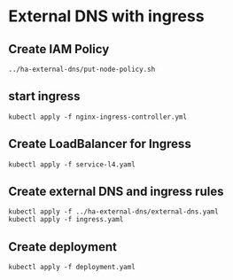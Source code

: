 # External DNS with ingress

## Create IAM Policy
```
../ha-external-dns/put-node-policy.sh
```

## start ingress
```
kubectl apply -f nginx-ingress-controller.yml
```

## Create LoadBalancer for Ingress
```
kubectl apply -f service-l4.yaml
```

## Create external DNS and ingress rules
```
kubectl apply -f ../ha-external-dns/external-dns.yaml
kubectl apply -f ingress.yaml
```

## Create deployment
```
kubectl apply -f deployment.yaml
```

